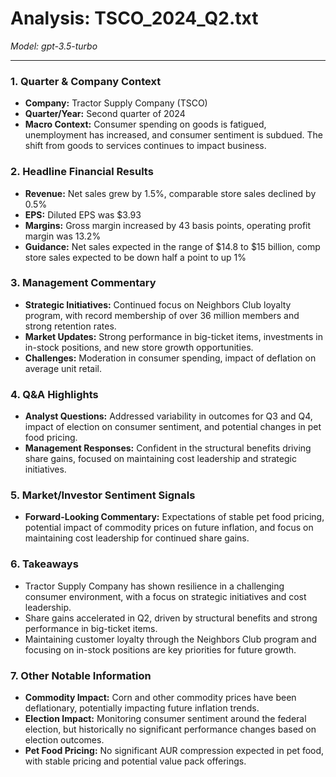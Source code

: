 # Analysis: TSCO_2024_Q2.txt

*Model: gpt-3.5-turbo*

---

### 1. Quarter & Company Context
- **Company:** Tractor Supply Company (TSCO)
- **Quarter/Year:** Second quarter of 2024
- **Macro Context:** Consumer spending on goods is fatigued, unemployment has increased, and consumer sentiment is subdued. The shift from goods to services continues to impact business.

### 2. Headline Financial Results
- **Revenue:** Net sales grew by 1.5%, comparable store sales declined by 0.5%
- **EPS:** Diluted EPS was $3.93
- **Margins:** Gross margin increased by 43 basis points, operating profit margin was 13.2%
- **Guidance:** Net sales expected in the range of $14.8 to $15 billion, comp store sales expected to be down half a point to up 1%

### 3. Management Commentary
- **Strategic Initiatives:** Continued focus on Neighbors Club loyalty program, with record membership of over 36 million members and strong retention rates.
- **Market Updates:** Strong performance in big-ticket items, investments in in-stock positions, and new store growth opportunities.
- **Challenges:** Moderation in consumer spending, impact of deflation on average unit retail.

### 4. Q&A Highlights
- **Analyst Questions:** Addressed variability in outcomes for Q3 and Q4, impact of election on consumer sentiment, and potential changes in pet food pricing.
- **Management Responses:** Confident in the structural benefits driving share gains, focused on maintaining cost leadership and strategic initiatives.

### 5. Market/Investor Sentiment Signals
- **Forward-Looking Commentary:** Expectations of stable pet food pricing, potential impact of commodity prices on future inflation, and focus on maintaining cost leadership for continued share gains.

### 6. Takeaways
- Tractor Supply Company has shown resilience in a challenging consumer environment, with a focus on strategic initiatives and cost leadership.
- Share gains accelerated in Q2, driven by structural benefits and strong performance in big-ticket items.
- Maintaining customer loyalty through the Neighbors Club program and focusing on in-stock positions are key priorities for future growth.

### 7. Other Notable Information
- **Commodity Impact:** Corn and other commodity prices have been deflationary, potentially impacting future inflation trends.
- **Election Impact:** Monitoring consumer sentiment around the federal election, but historically no significant performance changes based on election outcomes.
- **Pet Food Pricing:** No significant AUR compression expected in pet food, with stable pricing and potential value pack offerings.